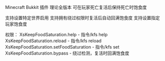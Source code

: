 Minecraft Bukkit 插件 理论全版本 可在玩家死亡复活后保持死亡时饱食度

支持设置特定世界启用
支持拥有绕过权限时复活后自动回满饱食度
支持设置指定玩家饱食度

权限：
XsKeepFoodSaturation.help - 指令/kfs help
XsKeepFoodSaturation.reload - 指令/kfs reload
XsKeepFoodSaturation.setFoodSaturation - 指令/kfs set <player> <satiety>
XsKeepFoodSaturation.bypass - 绕过检测，复活时回满饱食度
